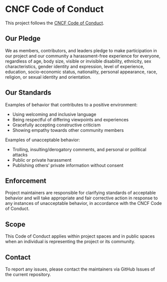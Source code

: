 
# CNCF Code of Conduct

This project follows the [CNCF Code of Conduct](https://github.com/cncf/foundation/blob/main/code-of-conduct.md).

## Our Pledge

We as members, contributors, and leaders pledge to make participation in our project and our community a harassment-free experience for everyone, regardless of age, body size, visible or invisible disability, ethnicity, sex characteristics, gender identity and expression, level of experience, education, socio-economic status, nationality, personal appearance, race, religion, or sexual identity and orientation.

## Our Standards

Examples of behavior that contributes to a positive environment:
- Using welcoming and inclusive language
- Being respectful of differing viewpoints and experiences
- Gracefully accepting constructive criticism
- Showing empathy towards other community members

Examples of unacceptable behavior:
- Trolling, insulting/derogatory comments, and personal or political attacks
- Public or private harassment
- Publishing others’ private information without consent

## Enforcement

Project maintainers are responsible for clarifying standards of acceptable behavior and will take appropriate and fair corrective action in response to any instances of unacceptable behavior, in accordance with the CNCF Code of Conduct.

## Scope

This Code of Conduct applies within project spaces and in public spaces when an individual is representing the project or its community.

## Contact

To report any issues, please contact the maintainers via GitHub Issues of the current repository.
